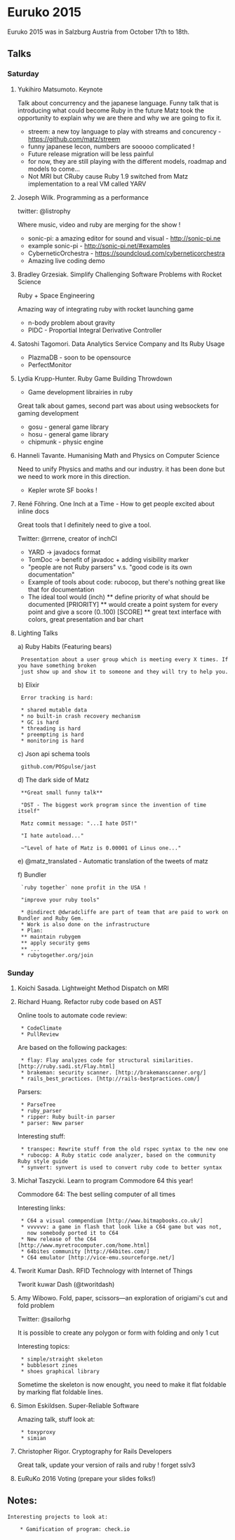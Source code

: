 # Euruko 2015

Euruko 2015 was in Salzburg Austria from October 17th to 18th.

## Talks

### Saturday

1. Yukihiro Matsumoto. Keynote

    Talk about concurrency and the japanese language. Funny talk that is introducing what could become
    Ruby in the future Matz took the opportunity to explain why we are there and why we are going to
    fix it.

    * streem: a new toy language to play with streams and concurency - https://github.com/matz/streem
    * funny japanese lecon, numbers are sooooo complicated !
    * Future release migration will be less painful
    * for now, they are still playing with the different models, roadmap and models to come...
    * Not MRI but CRuby cause Ruby 1.9 switched from Matz implementation to a real VM called YARV

2. Joseph Wilk. Programming as a performance

    twitter: @listrophy

    Where music, video and ruby are merging for the show !

    * sonic-pi: a amazing editor for sound and visual - http://sonic-pi.ne
    * example sonic-pi - http://sonic-pi.net/#examples
    * CyberneticOrchestra - https://soundcloud.com/cyberneticorchestra
    * Amazing live coding demo

3. Bradley Grzesiak. Simplify Challenging Software Problems with Rocket Science

    Ruby + Space Engineering

    Amazing way of integrating ruby with rocket launching game

    * n-body problem about gravity
    * PIDC - Proportial Integral Derivative Controller

4. Satoshi Tagomori. Data Analytics Service Company and Its Ruby Usage

    * PlazmaDB - soon to be opensource
    * PerfectMonitor

5. Lydia Krupp-Hunter. Ruby Game Building Throwdown

    * Game development librairies in ruby

    Great talk about games, second part was about using websockets for gaming development

    * gosu - general game library
    * hosu - general game library
    * chipmunk - physic engine

6. Hanneli Tavante. Humanising Math and Physics on Computer Science

    Need to unify Physics and maths and our industry. it has been done but we need to work
    more in this direction.

    * Kepler wrote SF books !

7. René Föhring. One Inch at a Time - How to get people excited about inline docs

    Great tools that I definitely need to give a tool.

    Twitter: @rrrene, creator of inchCI

    * YARD -> javadocs format
    * TomDoc -> benefit of javadoc + adding visibility marker
    * "people are not Ruby parsers" v.s. "good code is its own documentation"
    * Example of tools about code: rubocop, but there's nothing great like that for documentation
    * The ideal tool would (inch)
    ** define priority of what should be documented [PRIORITY]
    ** would create a point system for every point and give a score (0..100) [SCORE]
    ** great text interface with colors, great presentation and bar chart

8. Lighting Talks

    a) Ruby Habits (Featuring bears)

        Presentation about a user group which is meeting every X times. If you have something broken
        just show up and show it to someone and they will try to help you.

    b) Elixir

        Error tracking is hard:

        * shared mutable data
        * no built-in crash recovery mechanism
        * GC is hard
        * threading is hard
        * preempting is hard
        * monitoring is hard

    c) Json api schema tools

        github.com/POSpulse/jast

    d) The dark side of Matz

        **Great small funny talk**

        "DST - The biggest work program since the invention of time itself"

        Matz commit message: "...I hate DST!"

        "I hate autoload..."

        ~"Level of hate of Matz is 0.00001 of Linus one..."

    e) @matz_translated - Automatic translation of the tweets of matz

    f) Bundler

        `ruby together` none profit in the USA !

        "improve your ruby tools"

        * @indirect @dwradcliffe are part of team that are paid to work on Bundler and Ruby Gem.
        * Work is also done on the infrastructure
        * Plan:
        ** maintain rubygem
        ** apply security gems
        ** ...
        * rubytogether.org/join

### Sunday

1. Koichi Sasada. Lightweight Method Dispatch on MRI

2. Richard Huang. Refactor ruby code based on AST

    Online tools to automate code review:

        * CodeClimate
        * PullReview

    Are based on the following packages:

        * flay: Flay analyzes code for structural similarities. [http://ruby.sadi.st/Flay.html]
        * brakeman: security scanner. [http://brakemanscanner.org/]
        * rails_best_practices. [http://rails-bestpractices.com/]

    Parsers:

        * ParseTree
        * ruby_parser
        * ripper: Ruby built-in parser
        * parser: New parser

    Interesting stuff:

        * transpec: Rewrite stuff from the old rspec syntax to the new one
        * rubocop: A Ruby static code analyzer, based on the community Ruby style guide
        * synvert: synvert is used to convert ruby code to better syntax

3. Michał Taszycki. Learn to program Commodore 64 this year!

    Commodore 64: The best selling computer of all times

    Interesting links:

        * C64 a visual commpendium [http://www.bitmapbooks.co.uk/]
        * vvvvvv: a game in flash that look like a C64 game but was not,
          now somebody ported it to C64
        * New release of the C64 [http://www.myretrocomputer.com/home.html]
        * 64bites community [http://64bites.com/]
        * C64 emulator [http://vice-emu.sourceforge.net/]

4. Tworit Kumar Dash. RFID Technology with Internet of Things

    Tworit kuwar Dash (@tworitdash)

5. Amy Wibowo. Fold, paper, scissors—an exploration of origiami's cut and fold problem

    Twitter: @sailorhg

    It is possible to create any polygon or form with folding and only 1 cut

    Interesting topics:

        * simple/straight skeleton
        * bubblesort zines
        * shoes graphical library

    Sometime the skeleton is now enought, you need to make it flat foldable
    by marking flat foldable lines.

6. Simon Eskildsen. Super-Reliable Software

    Amazing talk, stuff look at:

        * toxyproxy
        * simian

7. Christopher Rigor. Cryptography for Rails Developers

    Great talk, update your version of rails and ruby ! forget sslv3

8. EuRuKo 2016 Voting (prepare your slides folks!)

## Notes:

    Interesting projects to look at:

        * Gamification of program: check.io
